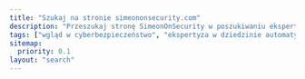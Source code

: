 ```yaml
---
title: "Szukaj na stronie simeononsecurity.com"
description: "Przeszukaj stronę SimeonOnSecurity w poszukiwaniu ekspertów w dziedzinie cyberbezpieczeństwa, automatyzacji i nowoczesnej technologii. Bądź na bieżąco i bezpieczny."
tags: ["wgląd w cyberbezpieczeństwo", "ekspertyza w dziedzinie automatyzacji", "trendy technologiczne", "bezpieczeństwo cyfrowe", "obrona przed cyberatakami", "ochrona sieci", "bezpieczeństwo informacji", "wgląd w technologię", "zagrożenia cybernetyczne", "zasoby technologiczne", "porady dotyczące bezpieczeństwa", "wiadomości branżowe", "aktualizacje technologiczne", "artykuły o cyberbezpieczeństwie", "techniki automatyzacji", "prywatność cyfrowa", "ekspertyza techniczna", "wiedza IT", "bezpieczeństwo sieci", "zasoby w dziedzinie cyberbezpieczeństwa"]
sitemap:
  priority: 0.1
layout: "search"
---
```

